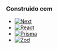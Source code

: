 ### Construido com 

* [![Next][Next.js]][Next-url]
* [![React][React.js]][React-url]
* [![Prisma][Prisma.js]][Prisma-url]
* [![Zod][Zod]][Zod-url]


[Next.js]: https://img.shields.io/badge/next.js-000000?style=for-the-badge&logo=nextdotjs&logoColor=white
[Next-url]: https://nextjs.org/
[React.js]: https://img.shields.io/badge/React-20232A?style=for-the-badge&logo=react&logoColor=61DAFB
[React-url]: https://reactjs.org/
[Prisma.js]: https://img.shields.io/badge/Prisma-2D3748?style=for-the-badge&logo=prisma&logoColor=fff
[Prisma-url]: https://www.prisma.io/
[Zod]: https://img.shields.io/badge/Zod-3E67B1?style=for-the-badge&logo=zod&logoColor=fff
[Zod-url]: https://www.prisma.io/